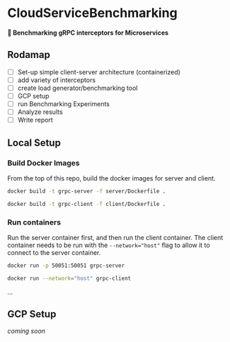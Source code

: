 # CloudServiceBenchmarking
**🧪 Benchmarking gRPC interceptors for Microservices**

## Rodamap
- [ ] Set-up simple client-server architecture (containerized)
- [ ] add variety of interceptors
- [ ] create load generator/benchmarking tool
- [ ] GCP setup
- [ ] run Benchmarking Experiments
- [ ] Analyze results
- [ ] Write report

## Local Setup

### Build Docker Images
From the top of this repo, build the docker images for server and client.

```bash
docker build -t grpc-server -f server/Dockerfile .
```
```bash
docker build -t grpc-client -f client/Dockerfile .
```
### Run containers
Run the server container first, and then run the client container. The client container needs to be run with the `--network="host"` flag to allow it to connect to the server container.
``` bash
docker run -p 50051:50051 grpc-server
```    
``` bash
docker run --network="host" grpc-client
```

...

## GCP Setup
_coming soon_